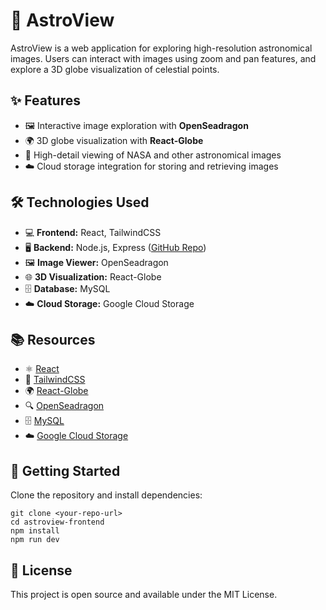 <h1>🌌 AstroView</h1>
<p>AstroView is a web application for exploring high-resolution astronomical images. Users can interact with images using zoom and pan features, and explore a 3D globe visualization of celestial points.</p>

<h2>✨ Features</h2>
<ul>
    <li>🖼️ Interactive image exploration with <strong>OpenSeadragon</strong></li>
    <li>🌍 3D globe visualization with <strong>React-Globe</strong></li>
    <li>🔭 High-detail viewing of NASA and other astronomical images</li>
    <li>☁️ Cloud storage integration for storing and retrieving images</li>
</ul>

<h2>🛠️ Technologies Used</h2>
<ul>
    <li>💻 <strong>Frontend:</strong> React, TailwindCSS</li>
    <li>🖥️ <strong>Backend:</strong> Node.js, Express (<a href="https://github.com/CarlosGal19/AstroEye-Backend" target="_blank">GitHub Repo</a>)</li>
    <li>🖼️ <strong>Image Viewer:</strong> OpenSeadragon</li>
    <li>🌐 <strong>3D Visualization:</strong> React-Globe</li>
    <li>🗄️ <strong>Database:</strong> MySQL</li>
    <li>☁️ <strong>Cloud Storage:</strong> Google Cloud Storage</li>
</ul>

<h2>📚 Resources</h2>
<ul>
    <li>⚛️ <a href="https://react.dev/" target="_blank">React</a></li>
    <li>🎨 <a href="https://tailwindcss.com/" target="_blank">TailwindCSS</a></li>
    <li>🌍 <a href="https://github.com/vasturiano/react-globe.gl" target="_blank">React-Globe</a></li>
    <li>🔍 <a href="https://openseadragon.github.io/" target="_blank">OpenSeadragon</a></li>
    <li>🗄️ <a href="https://www.mysql.com/" target="_blank">MySQL</a></li>
    <li>☁️ <a href="https://cloud.google.com/storage" target="_blank">Google Cloud Storage</a></li>
</ul>

<h2>🚀 Getting Started</h2>
<p>Clone the repository and install dependencies:</p>
<pre><code>git clone &lt;your-repo-url&gt;
cd astroview-frontend
npm install
npm run dev
</code></pre>

<h2>📄 License</h2>
<p>This project is open source and available under the MIT License.</p>

